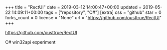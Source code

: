 +++
title = "RectUI"
date = 2019-03-12 14:00:47+00:00
updated = 2019-05-22 14:09:11+00:00
tags = ["repository", "C#"]
[extra]
css = "github"
star = 0
forks_count = 0
license = "None"
url = "https://github.com/ousttrue/RectUI"
+++

<https://github.com/ousttrue/RectUI>

C# win32api experiment
